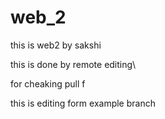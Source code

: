 # web_2

this is web2 by sakshi

this is done by remote editing\

for cheaking pull  f

 this is editing form example branch
